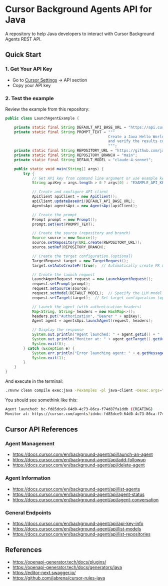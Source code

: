 # Cursor Background Agents API for Java

A repository to help Java developers to interact with Cursor Background Agents REST API.

## Quick Start

### 1. Get Your API Key

- Go to [Cursor Settings](https://cursor.com/settings) → API section
- Copy your API key

### 2. Test the example

Review the example from this repository:

```java
public class LaunchAgentExample {

    private static final String DEFAULT_API_BASE_URL = "https://api.cursor.com";
    private static final String PROMPT_TEXT = """
                                              Create a Java Hello World program
                                              and verify the results compiling and executing
                                              """;
    private static final String REPOSITORY_URL = "https://github.com/jabrena/cursor-background-agent-api-java-hello-world";
    private static final String REPOSITORY_BRANCH = "main";
    private static final String DEFAULT_MODEL = "claude-4-sonnet";

    public static void main(String[] args) {
        try {
            // Get API key from command line argument or use example key
            String apiKey = args.length > 0 ? args[0] : "EXAMPLE_API_KEY";

            // Create and configure API client
            ApiClient apiClient = new ApiClient();
            apiClient.updateBaseUri(DEFAULT_API_BASE_URL);
            AgentsApi agentsApi = new AgentsApi(apiClient);

            // Create the prompt
            Prompt prompt = new Prompt();
            prompt.setText(PROMPT_TEXT);

            // Create the source (repository and branch)
            Source source = new Source();
            source.setRepository(URI.create(REPOSITORY_URL));
            source.setRef(REPOSITORY_BRANCH);

            // Create the target configuration (optional)
            TargetRequest target = new TargetRequest();
            target.setAutoCreatePr(true);  // Automatically create PR when agent completes

            // Create the launch request
            LaunchAgentRequest request = new LaunchAgentRequest();
            request.setPrompt(prompt);
            request.setSource(source);
            request.setModel(DEFAULT_MODEL);  // Specify the LLM model to use (optional)
            request.setTarget(target);  // Set target configuration (optional)

            // Launch the agent (with authentication headers)
            Map<String, String> headers = new HashMap<>();
            headers.put("Authorization", "Bearer " + apiKey);
            Agent agent = agentsApi.launchAgent(request, headers);

            // Display the response
            System.out.println("Agent launched: " + agent.getId() + " (" + agent.getStatus() + ")");
            System.out.println("Monitor at: " + agent.getTarget().getUrl());
            System.exit(0);
        } catch (Exception e) {
            System.err.println("Error launching agent: " + e.getMessage());
            System.exit(1);
        }
    }
}
```

And execute in the terminal:

```bash
./mvnw clean compile exec:java -Pexamples -pl java-client -Dexec.args="YOUR_CURSOR_KEY"
```

You should see somethink like this:

```bash
Agent launched: bc-fd85dce9-64d0-4c73-86ca-f74d87fa1ddb (CREATING)
Monitor at: https://cursor.com/agents?id=bc-fd85dce9-64d0-4c73-86ca-f74d87fa1ddb
```

## Cursor API References

### Agent Management

- https://docs.cursor.com/en/background-agent/api/launch-an-agent
- https://docs.cursor.com/en/background-agent/api/add-followup
- https://docs.cursor.com/en/background-agent/api/delete-agent

### Agent Information

- https://docs.cursor.com/en/background-agent/api/list-agents
- https://docs.cursor.com/en/background-agent/api/agent-status
- https://docs.cursor.com/en/background-agent/api/agent-conversation

### General Endpoints

- https://docs.cursor.com/en/background-agent/api/api-key-info
- https://docs.cursor.com/en/background-agent/api/list-models
- https://docs.cursor.com/en/background-agent/api/list-repositories

## References

- https://openapi-generator.tech/docs/plugins/
- https://openapi-generator.tech/docs/generators/java
- https://editor-next.swagger.io/
- https://github.com/jabrena/cursor-rules-java
